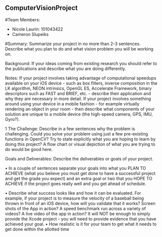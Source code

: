 ## ComputerVisionProject

#Team Members:
  - Nicole Laurin: 101043422
  - Cameron Slupeiks
  
#Summary: Summarize your project in no more than 2-3 sentences. Describe what you plan to do and what vision problem you will be working on.

Background: If your ideas coming from existing research you should refer to the publications and describe what you are doing differently.

Notes: If your project involves taking advantage of computational speedups available on your iOS device - such as box filters, inverse composition in the
LK algorithm, NEON intrinsics, OpenGL ES, Accelerate Framework, binary descriptors such as FAST and BRIEF, etc. - describe their application and why
they are necessary in more detail. If your project involves something around using your device in a mobile fashion - for example virtually rendering an object 
in your room - then describe what components of your solution are unique to a mobile device (the high-speed camera, GPS, IMU, Gyro?).

1
The Challenge: Describe in a few sentences why the problem is challenging. Could you solve your problem using just a few pre-existing functions in
OpenCV? Try to state explicitly what you are hoping to learn by doing this project? A flow chart or visual depiction of what you are trying to do would be
good here.

Goals and Deliverables: Describe the deliverables or goals of your project.

• In a couple of sentences separate your goals into what you PLAN TO ACHIEVE (what you believe you must get done to have a successful project and get the grade you expect) 
and an extra goal or two that you HOPE TO ACHIEVE if the project goes really well and you get ahead of schedule.

• Describe what success looks like and how it can be evaluated. For example, if your project is to measure the velocity of a baseball being thrown in front
of an iOS device, how will you validate that it works? Screen shots of the App in action? A speed benchmark run across a variety of videos? A live
video of the app in action? It will NOT be enough to simply provide the Xcode project - you will need to provide evidence that you have achieved your goal.
• How realistic is it for your team to get what it needs to get done within the allotted time
